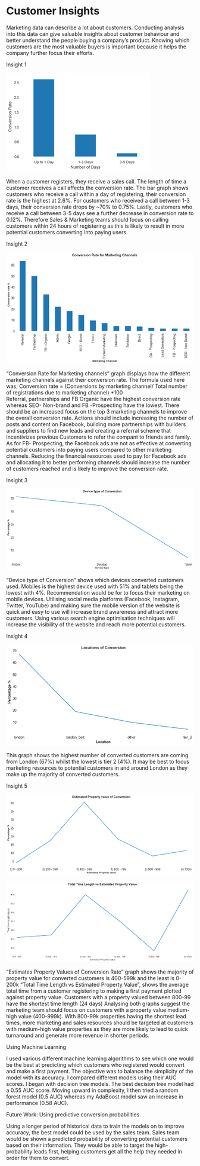 # Customer Insights

Marketing data can describe a lot about customers. Conducting analysis into this data can give valuable insights about customer behaviour and better understand the people buying a company’s product.
Knowing which customers are the most valuable buyers is important because it helps the company further focus their efforts.

Insight 1

![](image/insight_1.png)

When a customer registers, they receive a sales call. The length of time a customer receives a call affects the conversion rate. The bar graph shows customers who receive a call within a day of registering, their conversion rate is the highest at 2.6%. For customers who received a call between 1-3 days, their conversion rate drops by ~70% to 0.75%. Lastly, customers who receive a call between 3-5 days see a further decrease in conversion rate to 0.12%. 
Therefore Sales & Marketing teams should focus on calling customers within 24 hours of registering as this is likely to result in more potential customers converting into paying users.

Insight 2

![](image/insight_2.png)
 
“Conversion Rate for Marketing channels” graph displays how the different marketing channels against their conversion rate. The formula used here was;
Conversion rate = (Conversions by marketing channel/ Total number of registrations due to marketing channel) *100  
Referral, partnerships and FB Organic have the highest conversion rate whereas SEO- Non-brand and FB -Prospecting have the lowest. There should be an increased focus on the top 3 marketing channels to improve the overall conversion rate. Actions should include increasing the number of posts and content on Facebook, building more partnerships with builders and suppliers to find new leads and creating a referral scheme that incentivizes previous Customers to refer the compant to friends and family.
As for FB- Prospecting, the Facebook ads are not as effective at converting potential customers into paying users compared to other marketing channels. Reducing the financial resources used to pay for Facebook ads and allocating it to better performing channels should increase the number of customers reached and is likely to improve the conversion rate. 

Insight 3 

![](image/insight_3.png)

“Device type of Conversion” shows which devices converted customers used. Mobiles is the highest device used with 51% and tablets being the lowest with 4%. Recommendation would be for to focus their marketing on mobile devices. 
Utilising social media platforms (Facebook, Instagram, Twitter, YouTube) and making sure the mobile version of the website is quick and easy to use will increase brand awareness and attract more customers. Using various search engine optimisation techniques will increase the visibility of the website and reach more potential customers.

Insight 4

![](image/insight_4.png)

 
This graph shows the highest number of converted customers are coming from London (67%) whilst the lowest is tier 2 (4%). It may be best to focus marketing resources to potential customers in and around London as they make up the majority of converted customers.

Insight 5 

![](image/insight_51.png)

![](image/insight_52.png)

“Estimates Property Values of Conversion Rate” graph shows the majority of property value for converted customers is 400-599k and the least is 0-200k
“Total Time Length vs Estimated Property Value”, shows the average total time from a customer registering to making a first payment plotted against property value. Customers with a property valued between 800-99 have the shortest time length (24 days) 
Analysing both graphs suggest the marketing team should focus on customers with a property value medium-high value (400-999k). With 800-99k properties having the shortest lead times, more marketing and sales resources should be targeted at customers with medium-high value properties as they are more likely to lead to quick turnaround and generate more revenue in shorter periods.  

Using Machine Learning 

I used various different machine learning algorithms to see which one would be the best at predicting which customers who registered would convert and make a first payment. The objective was to balance the simplicity of the model with its accuracy.
I compared different models using their AUC scores. 
I began with decision tree models. The best decision tree model had a 0.55 AUC score. Moving upward in complexity, I then tried a random forest model (0.5 AUC) whereas my AdaBoost model saw an increase in performance (0.58 AUC).

Future Work: Using predictive conversion probabilities

Using a longer period of historical data to train the models on to improve accuracy, the best model could be used by the sales team. Sales team would be shown a predicted probability of converting potential customers based on their information. They would be able to target the high-probability leads first, helping customers get all the help they needed in order for them to convert.

